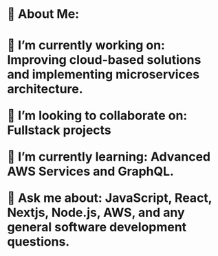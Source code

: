 <h1>💫 About Me:<h1/>

🔭 I’m currently working on:
Improving cloud-based solutions and implementing microservices architecture.

👯 I’m looking to collaborate on:
Fullstack projects

🌱 I’m currently learning:
Advanced AWS Services and GraphQL.

💬 Ask me about:
JavaScript, React, Nextjs, Node.js, AWS, and any general software development questions.
